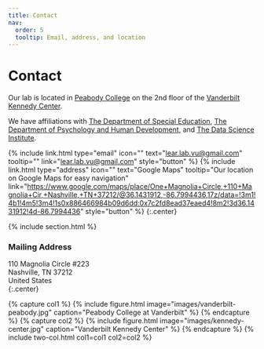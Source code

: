 ```yaml
---
title: Contact
nav:
  order: 5
  tooltip: Email, address, and location
---
```


# <i class="fas fa-envelope"></i>Contact

Our lab is located in [Peabody College](https://peabody.vanderbilt.edu/) on the 2nd floor of the [Vanderbilt Kennedy Center](https://vkc.vumc.org/vkc/).

We have affiliations with [The Department of Special Education](https://peabody.vanderbilt.edu/departments/sped/), [The Department of Psychology and Human Development](https://peabody.vanderbilt.edu/departments/psych/), and [The Data Science Institute](https://www.vanderbilt.edu/datascience/).

{%
  include link.html
  type="email"
  icon=""
  text="lear.lab.vu@gmail.com"
  tooltip=""
  link="lear.lab.vu@gmail.com"
  style="button"
%}
{%
  include link.html
  type="address"
  icon=""
  text="Google Maps"
  tooltip="Our location on Google Maps for easy navigation"
  link="https://www.google.com/maps/place/One+Magnolia+Circle,+110+Magnolia+Cir,+Nashville,+TN+37212/@36.1431912,-86.7994436,17z/data=!3m1!4b1!4m5!3m4!1s0x886466984b09d6dd:0x7c2fd8ead37eaed4!8m2!3d36.1431912!4d-86.7994436"
  style="button"
%}
{:.center}

{% include section.html %}

### <i class="fas fa-mail-bulk"></i>Mailing Address

110 Magnolia Circle #223  
Nashville, TN 37212  
United States  
{:.center}

{% capture col1 %}
{%
  include figure.html
  image="images/vanderbilt-peabody.jpg"
  caption="Peabody College at Vanderbilt"
%}
{% endcapture %}
{% capture col2 %}
{%
  include figure.html
  image="images/kennedy-center.jpg"
  caption="Vanderbilt Kennedy Center"
%}
{% endcapture %}
{% include two-col.html col1=col1 col2=col2 %}
